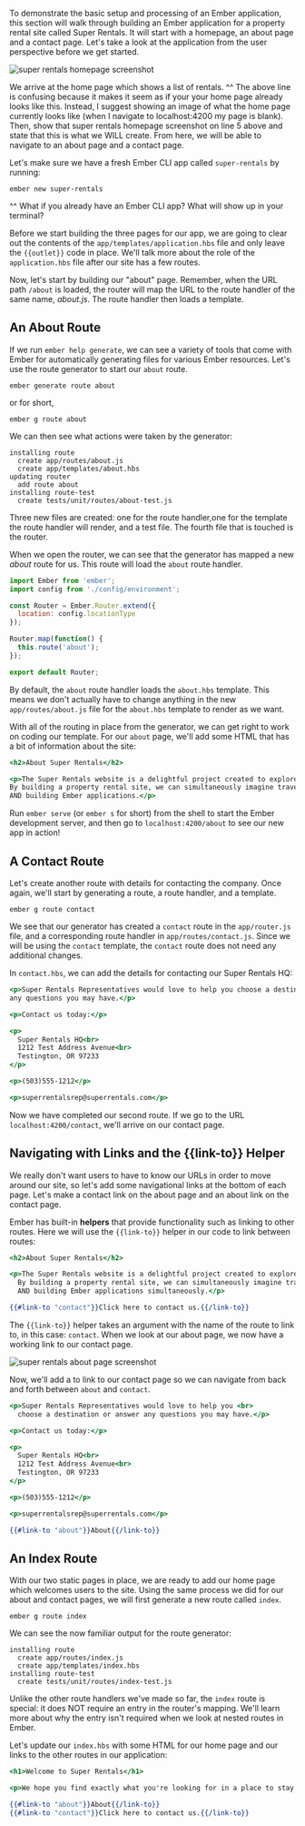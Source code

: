 To demonstrate the basic setup and processing of an Ember application, this section will walk through building an Ember application for a property rental site called Super Rentals.
It will start with a homepage, an about page and a contact page.
Let's take a look at the application from the user perspective before we get started.

![super rentals homepage screenshot](../../images/routes-and-templates/ember-super-rentals-index.png)

We arrive at the home page which shows a list of rentals.
^^ The above line is confusing because it makes it seem as if your your home page already looks like this.
Instead, I suggest showing an image of what the home page currently looks like (when I navigate to localhost:4200 my page is blank). 
Then, show that super rentals homepage screenshot on line 5 above and state that this is what we WILL create. 
From here, we will be able to navigate to an about page and a contact page.

Let's make sure we have a fresh Ember CLI app called `super-rentals` by running:

```shell
ember new super-rentals
```
^^ What if you already have an Ember CLI app? What will show up in your terminal? 

Before we start building the three pages for our app,
we are going to clear out the contents of the `app/templates/application.hbs` file
and only leave the `{{outlet}}` code in place.
We'll talk more about the role of the `application.hbs` file after our site has a few routes.

Now, let's start by building our "about" page.
Remember, when the URL path `/about` is loaded,
the router will map the URL to the route handler of the same name, _about.js_.
The route handler then loads a template.

## An About Route

If we run `ember help generate`, we can see a variety of tools that come with Ember for automatically generating files for various Ember resources.
Let's use the route generator to start our `about` route.

```shell
ember generate route about
```

or for short,

```shell
ember g route about
```

We can then see what actions were taken by the generator:

```shell
installing route
  create app/routes/about.js
  create app/templates/about.hbs
updating router
  add route about
installing route-test
  create tests/unit/routes/about-test.js
```

Three new files are created: one for the route handler,one for the template the route handler will render,
and a test file.
The fourth file that is touched is the router.

When we open the router, we can see that the generator has mapped a new _about_ route for us.
This route will load the `about` route handler.

```app/router.js
import Ember from 'ember';
import config from './config/environment';

const Router = Ember.Router.extend({
  location: config.locationType
});

Router.map(function() {
  this.route('about');
});

export default Router;
```

By default, the `about` route handler loads the `about.hbs` template.
This means we don't actually have to change anything in the new `app/routes/about.js` file for the `about.hbs` template to render as we want.

With all of the routing in place from the generator, we can get right to work on coding our template.
For our `about` page, we'll add some HTML that has a bit of information about the site:

```app/templates/about.hbs
<h2>About Super Rentals</h2>

<p>The Super Rentals website is a delightful project created to explore Ember.
By building a property rental site, we can simultaneously imagine traveling
AND building Ember applications.</p>
```

Run `ember serve` (or `ember s` for short) from the shell to start the Ember development server,
and then go to `localhost:4200/about` to see our new app in action!

## A Contact Route

Let's create another route with details for contacting the company.
Once again, we'll start by generating a route, a route handler, and a template.

```shell
ember g route contact
```

We see that our generator has created a `contact` route in the `app/router.js` file,
and a corresponding route handler in `app/routes/contact.js`.
Since we will be using the `contact` template, the `contact` route does not need any additional changes.

In `contact.hbs`, we can add the details for contacting our Super Rentals HQ:

```app/templates/contact.hbs
<p>Super Rentals Representatives would love to help you choose a destination or answer
any questions you may have.</p>

<p>Contact us today:</p>

<p>
  Super Rentals HQ<br>
  1212 Test Address Avenue<br>
  Testington, OR 97233
</p>

<p>(503)555-1212</p>

<p>superrentalsrep@superrentals.com</p>
```

Now we have completed our second route.
If we go to the URL `localhost:4200/contact`, we'll arrive on our contact page.

## Navigating with Links and the {{link-to}} Helper

We really don't want users to have to know our URLs in order to move around our site,
so let's add some navigational links at the bottom of each page.
Let's make a contact link on the about page and an about link on the contact page.

Ember has built-in **helpers** that provide functionality such as linking to other routes.
Here we will use the `{{link-to}}` helper in our code to link between routes:

```app/templates/about.hbs
<h2>About Super Rentals</h2>

<p>The Super Rentals website is a delightful project created to explore Ember.<br>
  By building a property rental site, we can simultaneously imagine traveling<br>
  AND building Ember applications simultaneously.</p>

{{#link-to "contact"}}Click here to contact us.{{/link-to}}
```

The `{{link-to}}` helper takes an argument with the name of the route to link to, in this case: `contact`.
When we look at our about page, we now have a working link to our contact page.

![super rentals about page screenshot](../../images/routes-and-templates/ember-super-rentals-about.png)

Now, we'll add a to link to our contact page so we can navigate from back and forth between `about` and `contact`.

```app/templates/contact.hbs
<p>Super Rentals Representatives would love to help you <br>
  choose a destination or answer any questions you may have.</p>

<p>Contact us today:</p>

<p>
  Super Rentals HQ<br>
  1212 Test Address Avenue<br>
  Testington, OR 97233
</p>

<p>(503)555-1212</p>

<p>superrentalsrep@superrentals.com</p>

{{#link-to "about"}}About{{/link-to}}
```

## An Index Route

With our two static pages in place, we are ready to add our home page which welcomes users to the site.
Using the same process we did for our about and contact pages, we will first generate a new route called `index`.

```shell
ember g route index
```

We can see the now familiar output for the route generator:
```shell
installing route
  create app/routes/index.js
  create app/templates/index.hbs
installing route-test
  create tests/unit/routes/index-test.js
```

Unlike the other route handlers we've made so far, the `index` route is special:
it does NOT require an entry in the router's mapping.
We'll learn more about why the entry isn't required when we look at nested routes in Ember.

Let's update our `index.hbs` with some HTML for our home page and our links to the other routes in our application:

```app/templates/index.hbs
<h1>Welcome to Super Rentals</h1>

<p>We hope you find exactly what you're looking for in a place to stay.</p>

{{#link-to "about"}}About{{/link-to}}
{{#link-to "contact"}}Click here to contact us.{{/link-to}}
```
